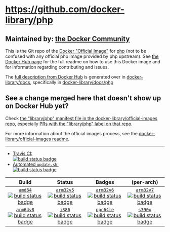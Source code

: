 # https://github.com/docker-library/php

## Maintained by: [the Docker Community](https://github.com/docker-library/php)

This is the Git repo of the [Docker "Official Image"](https://docs.docker.com/docker-hub/official_repos/) for [php](https://hub.docker.com/_/php/) (not to be confused with any official php image provided by php upstream). See [the Docker Hub page](https://hub.docker.com/_/php/) for the full readme on how to use this Docker image and for information regarding contributing and issues.

The [full description from Docker Hub](https://hub.docker.com/_/php/) is generated over in [docker-library/docs](https://github.com/docker-library/docs), specifically in [docker-library/docs/php](https://github.com/docker-library/docs/tree/master/php)

## See a change merged here that doesn't show up on Docker Hub yet?

Check [the "library/php" manifest file in the docker-library/official-images repo](https://github.com/docker-library/official-images/blob/master/library/php), especially [PRs with the "library/php" label on that repo](https://github.com/docker-library/official-images/labels/library%2Fphp).

For more information about the official images process, see the [docker-library/official-images readme](https://github.com/docker-library/official-images/blob/master/README.md).

---

-	[Travis CI:  
	![build status badge](https://img.shields.io/travis/docker-library/php/master.svg)](https://travis-ci.org/docker-library/php/branches)
-	[Automated `update.sh`:  
	![build status badge](https://doi-janky.infosiftr.net/job/update.sh/job/php/badge/icon)](https://doi-janky.infosiftr.net/job/update.sh/job/php)

| Build | Status | Badges | (per-arch) |
|:-:|:-:|:-:|:-:|
| [`amd64`<br />![build status badge](https://doi-janky.infosiftr.net/job/multiarch/job/amd64/job/php/badge/icon)](https://doi-janky.infosiftr.net/job/multiarch/job/amd64/job/php) | [`arm32v5`<br />![build status badge](https://doi-janky.infosiftr.net/job/multiarch/job/arm32v5/job/php/badge/icon)](https://doi-janky.infosiftr.net/job/multiarch/job/arm32v5/job/php) | [`arm32v6`<br />![build status badge](https://doi-janky.infosiftr.net/job/multiarch/job/arm32v6/job/php/badge/icon)](https://doi-janky.infosiftr.net/job/multiarch/job/arm32v6/job/php) | [`arm32v7`<br />![build status badge](https://doi-janky.infosiftr.net/job/multiarch/job/arm32v7/job/php/badge/icon)](https://doi-janky.infosiftr.net/job/multiarch/job/arm32v7/job/php) |
| [`arm64v8`<br />![build status badge](https://doi-janky.infosiftr.net/job/multiarch/job/arm64v8/job/php/badge/icon)](https://doi-janky.infosiftr.net/job/multiarch/job/arm64v8/job/php) | [`i386`<br />![build status badge](https://doi-janky.infosiftr.net/job/multiarch/job/i386/job/php/badge/icon)](https://doi-janky.infosiftr.net/job/multiarch/job/i386/job/php) | [`ppc64le`<br />![build status badge](https://doi-janky.infosiftr.net/job/multiarch/job/ppc64le/job/php/badge/icon)](https://doi-janky.infosiftr.net/job/multiarch/job/ppc64le/job/php) | [`s390x`<br />![build status badge](https://doi-janky.infosiftr.net/job/multiarch/job/s390x/job/php/badge/icon)](https://doi-janky.infosiftr.net/job/multiarch/job/s390x/job/php) |

<!-- THIS FILE IS GENERATED BY https://github.com/docker-library/docs/blob/master/generate-repo-stub-readme.sh -->

